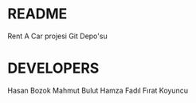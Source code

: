 README
==========

Rent A Car projesi Git Depo'su

DEVELOPERS
==========
Hasan Bozok
Mahmut Bulut
Hamza Fadıl
Fırat Koyuncu

